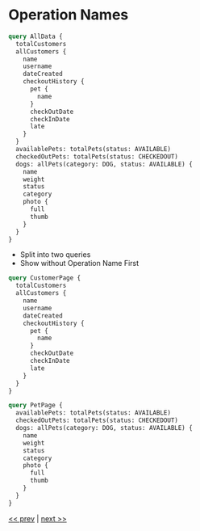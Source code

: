 # Operation Names

```graphql
query AllData {
  totalCustomers
  allCustomers {
    name
    username
    dateCreated
    checkoutHistory {
      pet {
        name
      }
      checkOutDate
      checkInDate
      late
    }
  }
  availablePets: totalPets(status: AVAILABLE)
  checkedOutPets: totalPets(status: CHECKEDOUT)
  dogs: allPets(category: DOG, status: AVAILABLE) {
    name
    weight
    status
    category
    photo {
      full
      thumb
    }
  }
}
```

- Split into two queries
- Show without Operation Name First

```graphql
query CustomerPage {
  totalCustomers
  allCustomers {
    name
    username
    dateCreated
    checkoutHistory {
      pet {
        name
      }
      checkOutDate
      checkInDate
      late
    }
  }
}

query PetPage {
  availablePets: totalPets(status: AVAILABLE)
  checkedOutPets: totalPets(status: CHECKEDOUT)
  dogs: allPets(category: DOG, status: AVAILABLE) {
    name
    weight
    status
    category
    photo {
      full
      thumb
    }
  }
}
```

[<< prev](https://github.com/MoonHighway/sample-instructor-guide/blob/master/Day1-GraphQLKickoff/notes/AM1-QueryLanguage/07-pet-library-connected-types.md) | [next >>](https://github.com/MoonHighway/sample-instructor-guide/blob/master/Day1-GraphQLKickoff/notes/AM1-QueryLanguage/09-vote-mutation.md)
